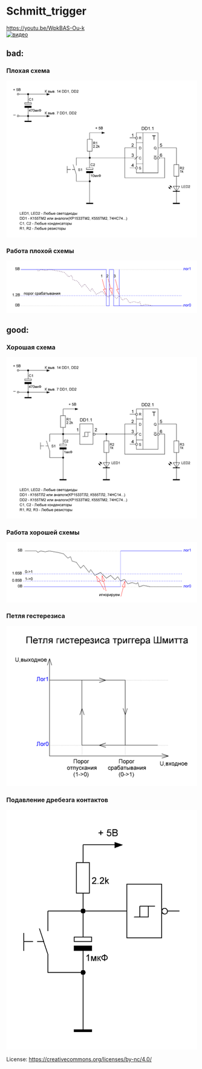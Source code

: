 # Schmitt_trigger
https://youtu.be/WpkBAS-Ou-k  
[![видео](https://img.youtube.com/vi/WpkBAS-Ou-k/0.jpg)](https://www.youtube.com/watch?v=WpkBAS-Ou-k)

## bad:
### Плохая схема
![плохая схема](bad_circuit.png)
### Работа плохой схемы
![работа плохой схемы](bad_work.png)

## good:
### Хорошая схема
![хорошая схема](good_circuit.png)
### Работа хорошей схемы
![работа хорошей схемы](good_work.png)
### Петля гестерезиса
![петля гестерезиса](Hysteresis.png)
### Подавление дребезга контактов
![пример](simple.png)

License: https://creativecommons.org/licenses/by-nc/4.0/
